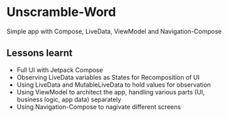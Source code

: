 # Unscramble-Word
Simple app with Compose, LiveData, ViewModel and Navigation-Compose
## Lessons learnt
* Full UI with Jetpack Compose
* Observing LiveData variables as States for Recomposition of UI
* Using LiveData and MutableLiveData to hold values for observation
* Using ViewModel to architect the app, handling various parts (UI, business logic, app data) separately
* Using Navigation-Compose to nagivate different screens
